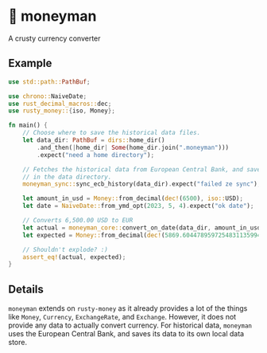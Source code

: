 # 💱 moneyman

A crusty currency converter

## Example

```rust
use std::path::PathBuf;

use chrono::NaiveDate;
use rust_decimal_macros::dec;
use rusty_money::{iso, Money};

fn main() {
    // Choose where to save the historical data files.
    let data_dir: PathBuf = dirs::home_dir()
        .and_then(|home_dir| Some(home_dir.join(".moneyman")))
        .expect("need a home directory");

    // Fetches the historical data from European Central Bank, and saves it
    // in the data directory.
    moneyman_sync::sync_ecb_history(data_dir).expect("failed ze sync");

    let amount_in_usd = Money::from_decimal(dec!(6500), iso::USD);
    let date = NaiveDate::from_ymd_opt(2023, 5, 4).expect("ok date");

    // Converts 6,500.00 USD to EUR
    let actual = moneyman_core::convert_on_date(data_dir, amount_in_usd, iso::EUR, date).unwrap();
    let expected = Money::from_decimal(dec!(5869.6044789597254831135994221), iso::EUR);

    // Shouldn't explode? :)
    assert_eq!(actual, expected);
}
```

## Details

`moneyman` extends on `rusty-money` as it already provides a lot of the things like
`Money`, `Currency`, `ExchangeRate`, and `Exchange`. However, it does not
provide any data to actually convert currency. For historical data, `moneyman`
uses the European Central Bank, and saves its data to its own local data store.
